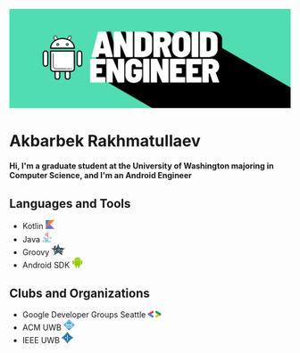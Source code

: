 ![I am Android Engineer](https://github.com/A-Rakhmatullaev/A-Rakhmatullaev/blob/main/friday.png)



# Akbarbek Rakhmatullaev
#### Hi, I'm a graduate student at the University of Washington majoring in Computer Science, and I'm an Android Engineer

## Languages and Tools
- Kotlin <img src="https://github.com/A-Rakhmatullaev/A-Rakhmatullaev/blob/main/kotlin.png" alt="kotlin" width="16" height="16"/>
- Java <img src="https://github.com/A-Rakhmatullaev/A-Rakhmatullaev/blob/main/java.png" alt="java" width="16" height="21"/>
- Groovy <img src="https://github.com/A-Rakhmatullaev/A-Rakhmatullaev/blob/main/groovy.png" alt="groovy" width="25" height="20"/>
- Android SDK <img src="https://github.com/A-Rakhmatullaev/A-Rakhmatullaev/blob/main/android.png" alt="android" width="20" height="20"/>

## Clubs and Organizations
- Google Developer Groups Seattle <img src="https://github.com/A-Rakhmatullaev/A-Rakhmatullaev/blob/main/GDG.png" alt="GDG" width="24" height="12"/>
- ACM UWB <img src="https://github.com/A-Rakhmatullaev/A-Rakhmatullaev/blob/main/ACM.png" alt="ACM" width="20" height="20"/>
- IEEE UWB <img src="https://github.com/A-Rakhmatullaev/A-Rakhmatullaev/blob/main/IEEE.png" alt="IEEE" width="20" height="20"/>




